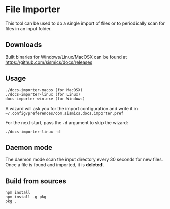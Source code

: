 File Importer
=============

This tool can be used to do a single import of files or to periodically scan for files in an input folder.

Downloads
---------
Built binaries for Windows/Linux/MacOSX can be found at <https://github.com/sismics/docs/releases>

Usage
-----
```console
./docs-importer-macos (for MacOSX)
./docs-importer-linux (for Linux)
docs-importer-win.exe (for Windows)
```

A wizard will ask you for the import configuration and write it in `~/.config/preferences/com.sismics.docs.importer.pref`

For the next start, pass the `-d` argument to skip the wizard:
```console
./docs-importer-linux -d
```

Daemon mode
-----------
The daemon mode scan the input directory every 30 seconds for new files. Once a file is found and imported, it is **deleted**.

Build from sources
------------------
```console
npm install
npm install -g pkg
pkg .
```